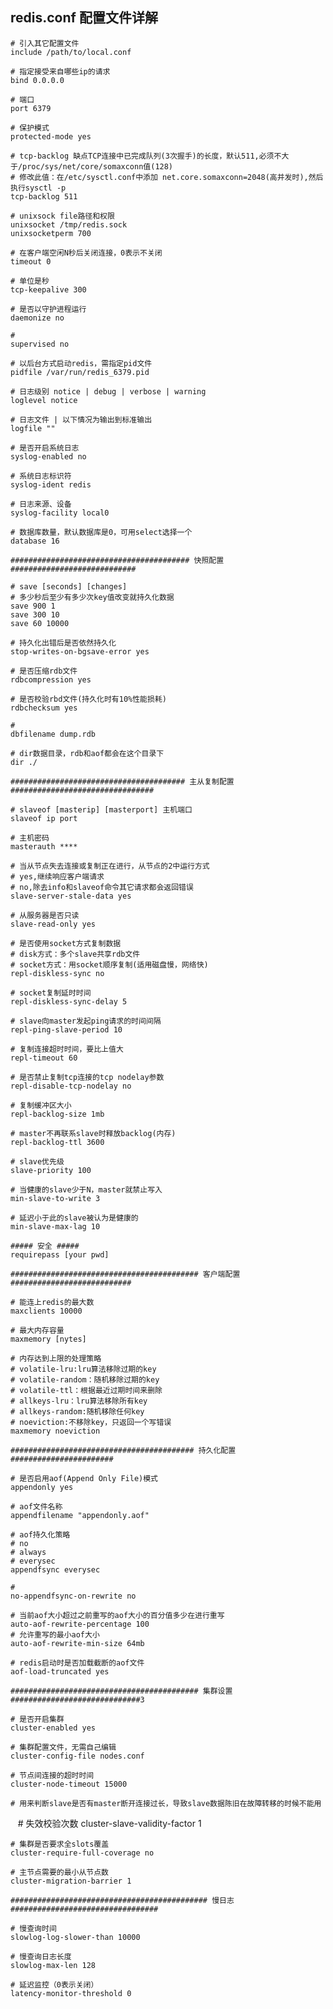 ## redis.conf 配置文件详解

    # 引入其它配置文件
    include /path/to/local.conf
    
    # 指定接受来自哪些ip的请求
    bind 0.0.0.0
    
    # 端口
    port 6379
    
    # 保护模式
    protected-mode yes
    
    # tcp-backlog 缺点TCP连接中已完成队列(3次握手)的长度，默认511,必须不大于/proc/sys/net/core/somaxconn值(128)
    # 修改此值：在/etc/sysctl.conf中添加 net.core.somaxconn=2048(高并发时),然后执行sysctl -p
    tcp-backlog 511
    
    # unixsock file路径和权限
    unixsocket /tmp/redis.sock
    unixsocketperm 700
    
    # 在客户端空闲N秒后关闭连接，0表示不关闭
    timeout 0
    
    # 单位是秒
    tcp-keepalive 300
    
    # 是否以守护进程运行
    daemonize no
    
    # 
    supervised no 
    
    # 以后台方式启动redis，需指定pid文件
    pidfile /var/run/redis_6379.pid
    
    # 日志级别 notice | debug | verbose | warning
    loglevel notice
    
    # 日志文件 | 以下情况为输出到标准输出
    logfile ""
    
    # 是否开启系统日志
    syslog-enabled no
    
    # 系统日志标识符
    syslog-ident redis
    
    # 日志来源、设备
    syslog-facility local0
    
    # 数据库数量，默认数据库是0，可用select选择一个
    database 16
    
    ######################################## 快照配置 ############################
    
    # save [seconds] [changes]
    # 多少秒后至少有多少次key值改变就持久化数据
    save 900 1
    save 300 10
    save 60 10000
    
    # 持久化出错后是否依然持久化
    stop-writes-on-bgsave-error yes
    
    # 是否压缩rdb文件
    rdbcompression yes
    
    # 是否校验rbd文件(持久化时有10%性能损耗)
    rdbchecksum yes
    
    # 
    dbfilename dump.rdb
    
    # dir数据目录，rdb和aof都会在这个目录下
    dir ./
    
    ####################################### 主从复制配置 ################################
    
    # slaveof [masterip] [masterport] 主机端口
    slaveof ip port
    
    # 主机密码
    masterauth ****
    
    # 当从节点失去连接或复制正在进行，从节点的2中运行方式
    # yes,继续响应客户端请求
    # no,除去info和slaveof命令其它请求都会返回错误
    slave-server-stale-data yes
    
    # 从服务器是否只读
    slave-read-only yes
    
    # 是否使用socket方式复制数据
    # disk方式：多个slave共享rdb文件
    # socket方式：用socket顺序复制(适用磁盘慢，网络快)
    repl-diskless-sync no
    
    # socket复制延时时间
    repl-diskless-sync-delay 5
    
    # slave向master发起ping请求的时间间隔
    repl-ping-slave-period 10
    
    # 复制连接超时时间，要比上值大
    repl-timeout 60
    
    # 是否禁止复制tcp连接的tcp nodelay参数
    repl-disable-tcp-nodelay no
    
    # 复制缓冲区大小
    repl-backlog-size 1mb
    
    # master不再联系slave时释放backlog(内存)
    repl-backlog-ttl 3600
    
    # slave优先级
    slave-priority 100
    
    # 当健康的slave少于N，master就禁止写入
    min-slave-to-write 3
    
    # 延迟小于此的slave被认为是健康的
    min-slave-max-lag 10
    
    ##### 安全 #####
    requirepass [your pwd]
    
    ########################################## 客户端配置 ###########################
    
    # 能连上redis的最大数
    maxclients 10000
    
    # 最大内存容量
    maxmemory [nytes]
    
    # 内存达到上限的处理策略
    # volatile-lru:lru算法移除过期的key
    # volatile-random：随机移除过期的key
    # volatile-ttl：根据最近过期时间来删除
    # allkeys-lru：lru算法移除所有key
    # allkeys-random:随机移除任何key
    # noeviction:不移除key，只返回一个写错误
    maxmemory noeviction
    
    ######################################### 持久化配置 #######################
    
    # 是否启用aof(Append Only File)模式
    appendonly yes
    
    # aof文件名称
    appendfilename "appendonly.aof"
    
    # aof持久化策略
    # no
    # always
    # everysec
    appendfsync everysec
    
    # 
    no-appendfsync-on-rewrite no
    
    # 当前aof大小超过之前重写的aof大小的百分值多少在进行重写
    auto-aof-rewrite-percentage 100
    # 允许重写的最小aof大小
    auto-aof-rewrite-min-size 64mb
    
    # redis启动时是否加载截断的aof文件
    aof-load-truncated yes
    
    ########################################## 集群设置 #############################3
    
    # 是否开启集群
    cluster-enabled yes
    
    # 集群配置文件，无需自己编辑
    cluster-config-file nodes.conf
    
    # 节点间连接的超时时间
    cluster-node-timeout 15000
    
    # 用来判断slave是否有master断开连接过长，导致slave数据陈旧在故障转移的时候不能用
    # 失效校验次数
    cluster-slave-validity-factor 1
    
    # 集群是否要求全slots覆盖
    cluster-require-full-coverage no
    
    # 主节点需要的最小从节点数
    cluster-migration-barrier 1
    
    ############################################ 慢日志 #################################
    
    # 慢查询时间
    slowlog-log-slower-than 10000
    
    # 慢查询日志长度
    slowlog-max-len 128
    
    # 延迟监控（0表示关闭）
    latency-monitor-threshold 0
